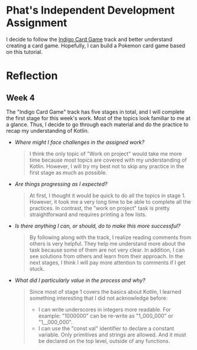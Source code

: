 # Phat's Independent Development Assignment
I decide to follow the [Indigo Card Game](https://hyperskill.org/projects/214?track=18) track and better understand creating a card game. Hopefully, I can build a Pokemon card game based on this tutorial.

# Reflection
## Week 4
The "Indigo Card Game" track has five stages in total, and I will complete the first stage for this week's work. Most of the topics look familiar to me at a glance. Thus, I decide to go through each material and do the practice to recap my understanding of Kotlin. 

- _Where might I face challenges in the assigned work?_

  > I think the only topic of "Work on project" would take me more time because most topics are covered with my understanding of Kotlin. However, I will try my best not to skip any practice in the first stage as much as possible. 

- _Are things progressing as I expected?_

  > At first, I thought it would be quick to do all the topics in stage 1. However, it took me a very long time to be able to complete all the practices. In contrast, the "work on project" task is pretty straightforward and requires printing a few lists.

- _Is there anything I can, or should, do to make this more successful?_

  > By following along with the track, I realize reading comments from others is very helpful. They help me understand more about the task because some of them are not very clear. In addition, I can see solutions from others and learn from their approach. In the next stages, I think I will pay more attention to comments if I get stuck.

- _What did I particularly value in the process and why?_

  > Since most of stage 1 covers the basics about Kotlin, I learned something interesting that I did not acknowledge before: 
  > - I can write underscores in integers more readable. For example: "1000000" can be re-write as "1_000_000" or "1__000_000".
  > - I can use the "const val" identifier to declare a constant variable. Only primitives and strings are allowed. And it must be declared on the top level, outside of any functions.

